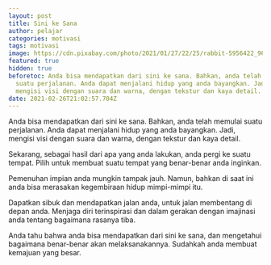 ```yaml
---
layout: post
title: Sini ke Sana
author: pelajar
categories: motivasi
tags: motivasi
image: https://cdn.pixabay.com/photo/2021/01/27/22/25/rabbit-5956422_960_720.jpg
featured: true
hidden: true
beforetoc: Anda bisa mendapatkan dari sini ke sana. Bahkan, anda telah memulai
  suatu perjalanan. Anda dapat menjalani hidup yang anda bayangkan. Jadi,
  mengisi visi dengan suara dan warna, dengan tekstur dan kaya detail.
date: 2021-02-26T21:02:57.704Z
---
```

Anda bisa mendapatkan dari sini ke sana. Bahkan, anda telah memulai suatu perjalanan. Anda dapat menjalani hidup yang anda bayangkan. Jadi, mengisi visi dengan suara dan warna, dengan tekstur dan kaya detail.

Sekarang, sebagai hasil dari apa yang anda lakukan, anda pergi ke suatu tempat. Pilih untuk membuat suatu tempat yang benar-benar anda inginkan.

Pemenuhan impian anda mungkin tampak jauh. Namun, bahkan di saat ini anda bisa merasakan kegembiraan hidup mimpi-mimpi itu.

Dapatkan sibuk dan mendapatkan jalan anda, untuk jalan membentang di depan anda. Menjaga diri terinspirasi dan dalam gerakan dengan imajinasi anda tentang bagaimana rasanya tiba.

Anda tahu bahwa anda bisa mendapatkan dari sini ke sana, dan mengetahui bagaimana benar-benar akan melaksanakannya. Sudahkah anda membuat kemajuan yang besar.
